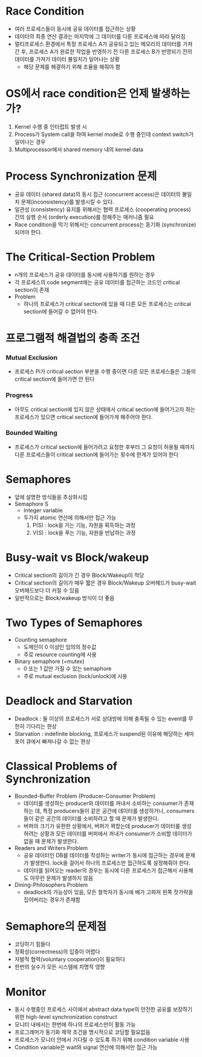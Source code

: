 # Race Condition

- 여러 프로세스들이 동시에 공유 데이터를 접근하는 상황
- 데이터의 최종 연산 결과는 마지막에 그 데이터를 다룬 프로세스에 따라 달라짐
- 멀티프로세스 환경에서 특정 프로세스 A가 공유되고 있는 메모리의 데이터를 가져간 후, 프로세스 A가 완료한 작업을 반영하기 전 다른 프로세스 B가 반영되기 전의 데이터를 가져가 데이터 불일치가 일어나는 상황
  - 해당 문제를 해결하기 위해 조율을 해줘야 함

# OS에서 race condition은 언제 발생하는가?

1. Kernel 수행 중 인터럽트 발생 시
2. Process가 System call을 하여 kernel mode로 수행 중인데 context switch가 일어나는 경우
3. Multiprocessor에서 shared memory 내의 kernel data

# Process Synchronization 문제

- 공유 데이터 (shared data)의 동시 접근 (concurrent access)은 데이터의 불일치 문제(inconsistency)를 발생시킬 수 있다.
- 일관성 (consistency) 유지를 위해서는 협력 프로세스 (cooperating process) 간의 실행 순서 (orderly execution)를 정해주는 매커니즘 필요
- Race condition을 막기 위해서는 concurrent process는 동기화 (synchronize)되어야 한다.

# The Critical-Section Problem

- n개의 프로세스가 공유 데이터를 동시에 사용하기를 원하는 경우
- 각 프로세스의 code segment에는 공유 데이터를 접근하는 코드인 critical section이 존재
- Problem
  - 하나의 프로세스가 critical section에 있을 때 다른 모든 프로세스는 critical section에 들어갈 수 없어야 한다.

# 프로그램적 해결법의 충족 조건

### Mutual Exclusion

- 프로세스 Pi가 critical section 부분을 수행 중이면 다른 모든 프로세스들은 그들의 critical section에 들어가면 안 된다

### Progress

- 아무도 critical section에 있지 않은 상태에서 critical section에 들어가고자 하는 프로세스가 있으면 critical section에 들어가게 해주어야 한다.

### Bounded Waiting

- 프로세스가 critical section에 들어가려고 요청한 후부터 그 요청이 허용될 때까지 다른 프로세스들이 critical section에 들어가는 횟수에 한계가 있어야 한다

# Semaphores

- 앞에 설명한 방식들을 추상화시킴
- Semaphore S
  - Integer variable
  - 두가지 atomic 연산에 의해서만 접근 가능
    1. P(S) : lock을 거는 기능, 자원을 획득하는 과정
    2. V(S) : lock을 푸는 기능, 자원을 반납하는 과정

# Busy-wait vs Block/wakeup

- Critical section의 길이가 긴 경우 Block/Wakeup이 적당
- Critical section의 길이가 매우 짧은 경우 Block/Wakeup 오버헤드가 busy-wait 오버헤드보다 더 커질 수 있음
- 일반적으로는 Block/wakeup 방식이 더 좋음

# Two Types of Semaphores

- Counting semaphore
  - 도메인이 0 이상인 임의의 정수값
  - 주로 resource counting에 사용
- Binary semaphore (=mutex)
  - 0 또는 1 값만 가질 수 있는 semaphore
  - 주로 mutual exclusion (lock/unlock)에 사용

# Deadlock and Starvation

- Deadlock : 둘 이상의 프로세스가 서로 상대방에 의해 충족될 수 있는 event를 무한히 기다리는 현상
- Starvation : indefinite blocking, 프로세스가 suspend된 이유에 해당하는 세마포어 큐에서 빠져나갈 수 없는 현상

# Classical Problems of Synchronization

- Bounded-Buffer Problem (Producer-Consumer Problem)
  - 데이터를 생성하는 producer와 데이터를 꺼내서 소비하는 consumer가 존재하는 데, 특정 producers들이 같은 공간에 데이터를 생성하거나, consumers들이 같은 공간의 데이터를 소비하려고 할 때 문제가 발생한다.
  - 버퍼의 크기가 유한한 상황에서, 버퍼가 꽉찼는데 producer가 데이터를 생성하려는 상황과 모든 데이터를 버퍼에서 꺼내가 consumer가 소비할 데이터가 없을 때 문제가 발생한다.
- Readers and Writers Problem
  - 공유 데이터인 DB를 데이터를 작성하는 writer가 동시에 접근하는 경우에 문제가 발생한다. lock을 걸어서 하나의 프로세스만 접근하도록 설정해줘야 한다.
  - 데이터를 읽어오는 reader의 경우는 동시에 다른 프로세스가 접근해서 사용해도 아무런 문제가 발생하지 않음
- Dining-Philosophers Problem
  - deadlock의 가능성이 있음, 모든 철학자가 동시에 배가 고파져 왼쪽 젓가락을 집어버리는 경우가 존재함

# Semaphore의 문제점

- 코딩하기 힘들다
- 정확성(correctness)의 입증이 어렵다
- 자발적 협력(voluntary cooperation)이 필요하다
- 한번의 실수가 모든 시스템에 치명적 영향

# Monitor

- 동시 수행중인 프로세스 사이에서 abstract data type의 안전한 공유를 보장하기 위한 high-level synchronization construct
- 모니터 내에서는 한번에 하나의 프로세스만이 활동 가능
- 프로그래머가 동기화 제약 조건을 명시적으로 코딩할 필요없음
- 프로세스가 모니터 안에서 기다릴 수 있도록 하기 위해 condition variable 사용
- Condition variable은 wait와 signal 연산에 의해서만 접근 가능
